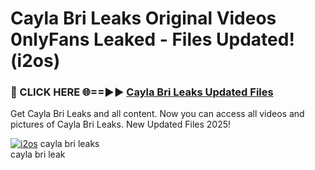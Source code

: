 # Cayla Bri Leaks Original Videos 0nlyFans Leaked - Files Updated! (i2os)

<h3>🔴 CLICK HERE 🌐==►► <a href="https://tinyurl.com/2jnfzry5" rel="nofollow">Cayla Bri Leaks Updated Files</a></h3>

Get Cayla Bri Leaks and all content. Now you can access all videos and pictures of Cayla Bri Leaks. New Updated Files 2025!

[![i2os](https://i.imgur.com/GyGTBgg.gif)](https://tinyurl.com/2jnfzry5)
cayla bri leaks<br>
cayla bri leak